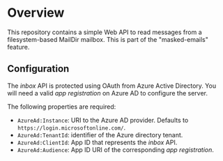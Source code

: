 # Overview

This repository contains a simple Web API to read messages from a filesystem-based MailDir mailbox.
This is part of the "masked-emails" feature.

## Configuration

The *inbox* API is protected using OAuth from Azure Active Directory.
You will need a valid *app registration* on Azure AD to configure the server.

The following properties are required:

- `AzureAd:Instance`: URI to the Azure AD provider. Defaults to `https://login.microsoftonline.com/`.
- `AzureAd:TenantId`: identifier of the Azure directory tenant.
- `AzureAd:ClientId`: App ID that represents the *inbox* API.
- `AzureAd:Audience`: App ID URI of the corresponding *app registration*.
